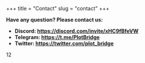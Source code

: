 +++
title = "Contact"
slug = "contact"
+++

<b>Have any question? Please contact us:

- Discord: https://discord.com/invite/xHC9fBfeVW
- Telegram: https://t.me/PlotBridge
- Twitter: https://twitter.com/plot_bridge</b>

12

